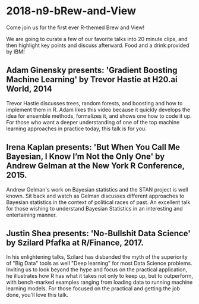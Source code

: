 # 2018-n9-bRew-and-View

Come join us for the first ever R-themed Brew and View!

We are going to curate a few of our favorite talks into 20 minute clips, and then highlight key points and discuss afterward. Food and a drink provided by IBM!


## Adam Ginensky presents: 'Gradient Boosting Machine Learning' by Trevor Hastie at H20.ai World, 2014

Trevor Hastie discusses trees, random forests, and boosting and how to implement them in R. Adam likes this video because it quickly develops the idea for ensemble methods, formalizes it, and shows one how to code it up. For those who want a deeper understanding of one of the top machine learning approaches in practice today, this talk is for you.

## Irena Kaplan presents: 'But When You Call Me Bayesian, I Know I’m Not the Only One' by Andrew Gelman at the New York R Conference, 2015.

Andrew Gelman's work on Bayesian statistics and the STAN project is well known. Sit back and watch as Gelman discusses different approaches to Bayesian statistics in the context of political races of past. An excellent talk for those wishing to understand Bayesian Statistics in an interesting and entertaining manner.

## Justin Shea presents: 'No-Bullshit Data Science' by Szilard Pfafka at R/Finance, 2017.

In his enlightening talks, Szilard has disbanded the myth of the superiority of "Big Data" tools as well "Deep learning" for most Data Science problems. Inviting us to look beyond the hype and focus on the practical application, he illustrates how R has what it takes not only to keep up, but to outperform, with bench-marked examples ranging from loading data to running machine learning models. For those focused on the practical and getting the job done, you'll love this talk.

